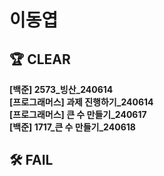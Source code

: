 # 이동엽

## 🏆 CLEAR
**[백준] 2573_빙산_240614**<br>
**[프로그래머스] 과제 진행하기_240614**  
**[프로그래머스] 큰 수 만들기_240617**  
**[백준] 1717_큰 수 만들기_240618**

## 🛠 FAIL

